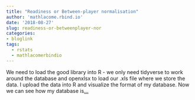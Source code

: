 ```yaml
---
title: "Readiness or Between-player normalisation"
author: 'mathlacome.rbind.io'
date: '2018-08-27'
slug: readiness-or-betweenplayer-nor
categories:
- bloglink
tags:
  - rstats
  - mathlacomerbindio
---
```


We need to load the good library into R - we only need tidyverse to work around the database and openxlsx to load our .xls file where we store the data. I upload the data into R and visualize the format of my database. Now we can see how my database is[... <i class="fas fa-external-link-alt"></i>](http://mathlacome.rbind.io/post/readiness/)

